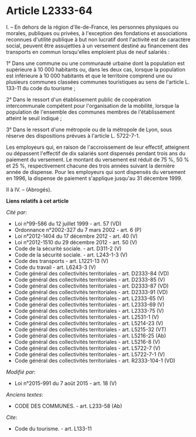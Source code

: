 # Article L2333-64

I. – En dehors de la région d'Ile-de-France, les personnes physiques ou morales, publiques ou privées, à l'exception des
fondations et associations reconnues d'utilité publique à but non lucratif dont l'activité est de caractère social, peuvent
être assujetties à un versement destiné au financement des transports en commun lorsqu'elles emploient plus de neuf
salariés :

1° Dans une commune ou une communauté urbaine dont la population est supérieure à 10 000 habitants ou, dans les deux cas,
lorsque la population est inférieure à 10 000 habitants et que le territoire comprend une ou plusieurs communes classées
communes touristiques au sens de l'article L. 133-11 du code du tourisme ;

2° Dans le ressort d'un établissement public de coopération intercommunale compétent pour l'organisation de la mobilité,
lorsque la population de l'ensemble des communes membres de l'établissement atteint le seuil indiqué ;

3° Dans le ressort d'une métropole ou de la métropole de Lyon, sous réserve des dispositions prévues à l'article L. 5722-7-1.

Les employeurs qui, en raison de l'accroissement de leur effectif, atteignent ou dépassent l'effectif de dix salariés sont
dispensés pendant trois ans du paiement du versement. Le montant du versement est réduit de 75 %, 50 % et 25 %,
respectivement chacune des trois années suivant la dernière année de dispense. Pour les employeurs qui sont dispensés du
versement en 1996, la dispense de paiement s'applique jusqu'au 31 décembre 1999.

II à IV. – (Abrogés).

**Liens relatifs à cet article**

_Cité par_:

  - Loi n°99-586 du 12 juillet 1999 - art. 57 (VD)
  - Ordonnance n°2002-327 du 7 mars 2002 - art. 6 (P)
  - Loi n°2012-1404 du 17 décembre 2012 - art. 40 (V)
  - Loi n°2012-1510 du 29 décembre 2012 - art. 50 (V)
  - Code de la sécurité sociale. - art. D311-2 (V)
  - Code de la sécurité sociale. - art. L243-1-3 (V)
  - Code des transports - art. L1221-13 (V)
  - Code du travail - art. L6243-3 (V)
  - Code général des collectivités territoriales - art. D2333-84 (VD)
  - Code général des collectivités territoriales - art. D2333-85 (V)
  - Code général des collectivités territoriales - art. D2333-87 (VD)
  - Code général des collectivités territoriales - art. D2333-91 (VD)
  - Code général des collectivités territoriales - art. L2333-65 (V)
  - Code général des collectivités territoriales - art. L2333-69 (V)
  - Code général des collectivités territoriales - art. L2333-75 (V)
  - Code général des collectivités territoriales - art. L2531-1 (V)
  - Code général des collectivités territoriales - art. L5214-23 (V)
  - Code général des collectivités territoriales - art. L5215-32 (VT)
  - Code général des collectivités territoriales - art. L5216-25 (Ab)
  - Code général des collectivités territoriales - art. L5216-8 (V)
  - Code général des collectivités territoriales - art. L5722-7 (V)
  - Code général des collectivités territoriales - art. L5722-7-1 (V)
  - Code général des collectivités territoriales - art. R2333-104-1 (VD)

_Modifié par_:

  - Loi n°2015-991 du 7 août 2015 - art. 18 (V)

_Anciens textes_:

  - CODE DES COMMUNES. - art. L233-58 (Ab)

_Cite_:

  - Code du tourisme. - art. L133-11

